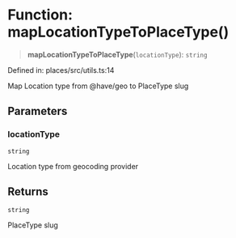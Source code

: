 # Function: mapLocationTypeToPlaceType()

> **mapLocationTypeToPlaceType**(`locationType`): `string`

Defined in: places/src/utils.ts:14

Map Location type from @have/geo to PlaceType slug

## Parameters

### locationType

`string`

Location type from geocoding provider

## Returns

`string`

PlaceType slug
